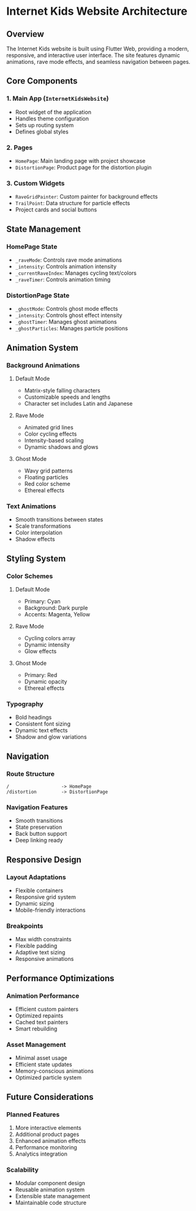 # Internet Kids Website Architecture

## Overview
The Internet Kids website is built using Flutter Web, providing a modern, responsive, and interactive user interface. The site features dynamic animations, rave mode effects, and seamless navigation between pages.

## Core Components

### 1. Main App (`InternetKidsWebsite`)
- Root widget of the application
- Handles theme configuration
- Sets up routing system
- Defines global styles

### 2. Pages
- `HomePage`: Main landing page with project showcase
- `DistortionPage`: Product page for the distortion plugin

### 3. Custom Widgets
- `RaveGridPainter`: Custom painter for background effects
- `TrailPoint`: Data structure for particle effects
- Project cards and social buttons

## State Management

### HomePage State
- `_raveMode`: Controls rave mode animations
- `_intensity`: Controls animation intensity
- `_currentRaveIndex`: Manages cycling text/colors
- `_raveTimer`: Controls animation timing

### DistortionPage State
- `_ghostMode`: Controls ghost mode effects
- `_intensity`: Controls ghost effect intensity
- `_ghostTimer`: Manages ghost animations
- `_ghostParticles`: Manages particle positions

## Animation System

### Background Animations
1. Default Mode
   - Matrix-style falling characters
   - Customizable speeds and lengths
   - Character set includes Latin and Japanese

2. Rave Mode
   - Animated grid lines
   - Color cycling effects
   - Intensity-based scaling
   - Dynamic shadows and glows

3. Ghost Mode
   - Wavy grid patterns
   - Floating particles
   - Red color scheme
   - Ethereal effects

### Text Animations
- Smooth transitions between states
- Scale transformations
- Color interpolation
- Shadow effects

## Styling System

### Color Schemes
1. Default Mode
   - Primary: Cyan
   - Background: Dark purple
   - Accents: Magenta, Yellow

2. Rave Mode
   - Cycling colors array
   - Dynamic intensity
   - Glow effects

3. Ghost Mode
   - Primary: Red
   - Dynamic opacity
   - Ethereal effects

### Typography
- Bold headings
- Consistent font sizing
- Dynamic text effects
- Shadow and glow variations

## Navigation

### Route Structure
```
/                   -> HomePage
/distortion         -> DistortionPage
```

### Navigation Features
- Smooth transitions
- State preservation
- Back button support
- Deep linking ready

## Responsive Design

### Layout Adaptations
- Flexible containers
- Responsive grid system
- Dynamic sizing
- Mobile-friendly interactions

### Breakpoints
- Max width constraints
- Flexible padding
- Adaptive text sizing
- Responsive animations

## Performance Optimizations

### Animation Performance
- Efficient custom painters
- Optimized repaints
- Cached text painters
- Smart rebuilding

### Asset Management
- Minimal asset usage
- Efficient state updates
- Memory-conscious animations
- Optimized particle system

## Future Considerations

### Planned Features
1. More interactive elements
2. Additional product pages
3. Enhanced animation effects
4. Performance monitoring
5. Analytics integration

### Scalability
- Modular component design
- Reusable animation system
- Extensible state management
- Maintainable code structure 